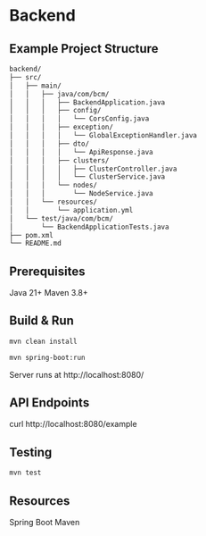 # Backend
## Example Project Structure
```bash
backend/
├── src/
│   ├── main/
│   │   ├── java/com/bcm/
│   │   │   ├── BackendApplication.java
│   │   │   ├── config/
│   │   │   │   └── CorsConfig.java
│   │   │   ├── exception/
│   │   │   │   └── GlobalExceptionHandler.java
│   │   │   ├── dto/
│   │   │   │   └── ApiResponse.java
│   │   │   ├── clusters/
│   │   │   │   ├── ClusterController.java
│   │   │   │   └── ClusterService.java
│   │   │   └── nodes/
│   │   │       └── NodeService.java
│   │   └── resources/
│   │       └── application.yml
│   └── test/java/com/bcm/
│       └── BackendApplicationTests.java
├── pom.xml
└── README.md
```

## Prerequisites
Java 21+
Maven 3.8+

## Build & Run
```bash
mvn clean install
```
```bash
mvn spring-boot:run
```
Server runs at http://localhost:8080/

## API Endpoints
curl http://localhost:8080/example

## Testing
```bash
mvn test
```
## Resources
Spring Boot
Maven
